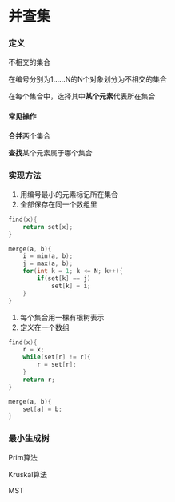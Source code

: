 # 并查集

### 定义

不相交的集合

在编号分别为1……N的N个对象划分为不相交的集合

在每个集合中，选择其中**某个元素**代表所在集合

#### 常见操作

**合并**两个集合

**查找**某个元素属于哪个集合

### 实现方法

1. 用编号最小的元素标记所在集合
2. 全部保存在同一个数组里

```c
find(x){
    return set[x];
}

merge(a, b){
    i = min(a, b);
    j = max(a, b);
    for(int k = 1; k <= N; k++){
        if(set[k] == j)
            set[k] = i;
    }
}
```



1. 每个集合用一棵有根树表示
2. 定义在一个数组

```c
find(x){
    r = x;
    while(set[r] != r){
        r = set[r];
    }
    return r;
}

merge(a, b){
    set[a] = b;
}
```

### 最小生成树

Prim算法

Kruskal算法

MST
